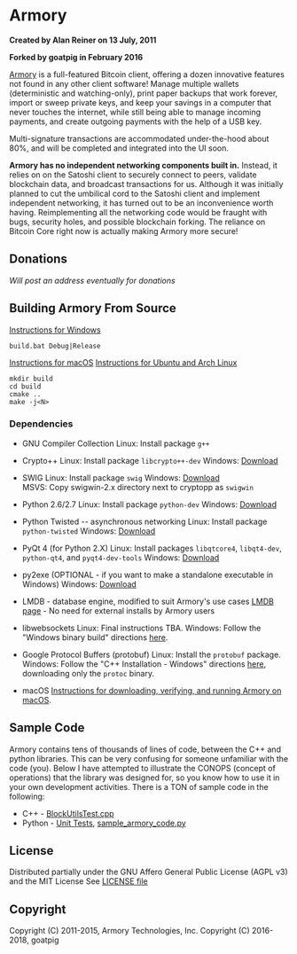 # Armory

**Created by Alan Reiner on 13 July, 2011**

**Forked by goatpig in February 2016**

[Armory](https://github.com/goatpig/BitcoinArmory) is a full-featured Bitcoin client, offering a dozen innovative features not found in any other client software! Manage multiple wallets (deterministic and watching-only), print paper backups that work forever, import or sweep private keys, and keep your savings in a computer that never touches the internet, while still being able to manage incoming payments, and create outgoing payments with the help of a USB key.

Multi-signature transactions are accommodated under-the-hood about 80%, and will be completed and integrated into the UI soon.

**Armory has no independent networking components built in.** Instead, it relies on on the Satoshi client to securely connect to peers, validate blockchain data, and broadcast transactions for us.  Although it was initially planned to cut the umbilical cord to the Satoshi client and implement independent networking, it has turned out to be an inconvenience worth having. Reimplementing all the networking code would be fraught with bugs, security holes, and possible blockchain forking.  The reliance on Bitcoin Core right now is actually making Armory more secure!

## Donations

*Will post an address eventually for donations*

## Building Armory From Source

[Instructions for Windows](windowsbuild/Windows_build_notes.md)

`build.bat Debug|Release`

[Instructions for macOS](osxbuild/macOS_build_notes.md)
[Instructions for Ubuntu and Arch Linux](linuxbuild/Linux_build_notes.md)

```
mkdir build
cd build
cmake ..
make -j<N>
```

### Dependencies

* GNU Compiler Collection
 Linux:   Install package `g++`

* Crypto++
 Linux:   Install package `libcrypto++-dev`
 Windows: [Download](https://www.cryptopp.com/#download)

* SWIG
 Linux:   Install package `swig`
 Windows: [Download](http://www.swig.org/download.html)  
 MSVS: Copy swigwin-2.x directory next to cryptopp as `swigwin`

* Python 2.6/2.7
 Linux:   Install package `python-dev`
 Windows: [Download](https://www.python.org/getit/)

* Python Twisted -- asynchronous networking
 Linux:   Install package `python-twisted`
 Windows: [Download](https://twistedmatrix.com/trac/wiki/Downloads)

* PyQt 4 (for Python 2.X)
 Linux:   Install packages `libqtcore4`, `libqt4-dev`, `python-qt4`, and `pyqt4-dev-tools`
 Windows: [Download](https://riverbankcomputing.com/software/pyqt/download)

* py2exe
 (OPTIONAL - if you want to make a standalone executable in Windows)
 Windows: [Download](http://www.py2exe.org/)

* LMDB - database engine, modified to suit Armory's use cases
[LMDB page](http://symas.com/mdb/) - No need for external installs by Armory users

* libwebsockets
 Linux:   Final instructions TBA.
 Windows: Follow the "Windows binary build" directions [here](https://github.com/warmcat/libwebsockets/blob/master/README.md).

* Google Protocol Buffers (protobuf)
 Linux:   Install the `protobuf` package.
 Windows: Follow the "C++ Installation - Windows" directions [here](https://github.com/google/protobuf/blob/master/src/README.md), downloading only the `protoc` binary.

* macOS
 [Instructions for downloading, verifying, and running Armory on macOS](README_macOS.md).

## Sample Code

Armory contains tens of thousands of lines of code, between the C++ and python libraries.  This can be very confusing for someone unfamiliar with the code (you).  Below I have attempted to illustrate the CONOPS (concept of operations) that the library was designed for, so you know how to use it in your own development activities.  There is a TON of sample code in the following:

* C++ -   [BlockUtilsTest.cpp](cppForSwig/BlockUtilsTest.cpp)
* Python -   [Unit Tests](pytest/), [sample_armory_code.py](extras/sample_armory_code.py)

## License

Distributed partially under the GNU Affero General Public License (AGPL v3)  
and the MIT License
See [LICENSE file](LICENSE)

## Copyright

Copyright (C) 2011-2015, Armory Technologies, Inc.
Copyright (C) 2016-2018, goatpig
